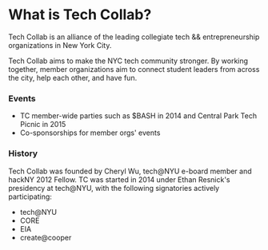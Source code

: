 # What is Tech Collab?

Tech Collab is an alliance of the leading collegiate tech && entrepreneurship organizations in New York City. 

Tech Collab aims to make the NYC tech community stronger. By working together, member organizations aim to connect student leaders from across the city, help each other, and have fun.

### Events

- TC member-wide parties such as $BASH in 2014 and Central Park Tech Picnic in 2015
- Co-sponsorships for member orgs' events

### History

Tech Collab was founded by Cheryl Wu, tech@NYU e-board member and hackNY 2012 Fellow. TC was started in 2014 under Ethan Resnick's presidency at tech@NYU, with the following signatories actively participating:

- tech@NYU
- CORE
- EIA
- create@cooper
